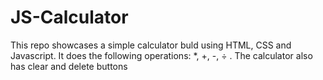 # JS-Calculator

This repo showcases a simple calculator buld using HTML, CSS and Javascript.
It does the following operations: *, +, -, ÷ .
The calculator also has  clear and delete buttons
